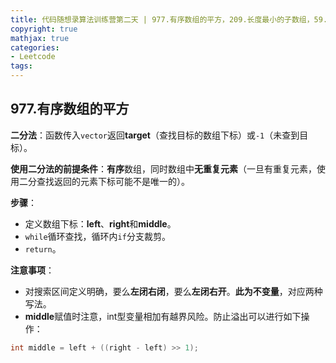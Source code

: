 ```yaml
---
title: 代码随想录算法训练营第二天 | 977.有序数组的平方，209.长度最小的子数组，59.螺旋矩阵II
copyright: true
mathjax: true
categories:
- Leetcode
tags: 
---
```


## 977.有序数组的平方
**二分法**：函数传入`vector`返回**target**（查找目标的数组下标）或`-1`（未查到目标）。

**使用二分法的前提条件**：**有序**数组，同时数组中**无重复元素**（一旦有重复元素，使用二分查找返回的元素下标可能不是唯一的）。

**步骤**：
* 定义数组下标：**left**、**right**和**middle**。
* `while`循环查找，循环内`if`分支裁剪。
* `return`。

**注意事项**：
* 对搜索区间定义明确，要么**左闭右闭**，要么**左闭右开**。**此为不变量**，对应两种写法。
* **middle**赋值时注意，int型变量相加有越界风险。防止溢出可以进行如下操作：
```C++
int middle = left + ((right - left) >> 1);
```